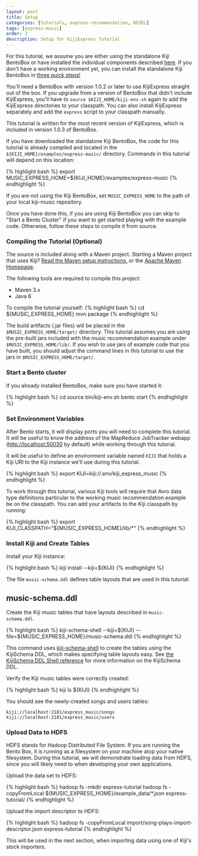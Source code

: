 ```yaml
---
layout: post
title: Setup
categories: [tutorials, express-recommendation, DEVEL]
tags: [express-music]
order: 2
description: Setup for KijiExpress Tutorial
---
```


For this tutorial, we assume you are either using the standalone Kiji BentoBox or have installed the
individual components described [here](http://www.kiji.org/getstarted/).  If you don't have a
working environment yet, you can install the standalone Kiji BentoBox in [three quick
steps!](http://www.kiji.org/#tryit)

You'll need a BentoBox with version 1.0.2 or later to use KijiExpress straight out of the box.  If
you upgrade from a version of BentoBox that didn't include KijiExpress, you'll have to `source
$KIJI_HOME/kiji-env.sh` again to add the KijiExpress directories to your classpath.  You can also
install KijiExpress separately and add the `express` script to your classpath manually.

This tutorial is written for the most recent version of KijiExpress, which is included in version
1.0.3 of BentoBox.

If you have downloaded the standalone Kiji BentoBox, the code for this tutorial is already compiled
and located in the `${KIJI_HOME}/examples/express-music/` directory.  Commands in this tutorial will
depend on this location:

<div class="userinput">
{% highlight bash %}
export MUSIC_EXPRESS_HOME=${KIJI_HOME}/examples/express-music
{% endhighlight %}
</div>

If you are not using the Kiji BentoBox, set `MUSIC_EXPRESS_HOME` to the path of your local
kiji-music repository.

Once you have done this, if you are using Kiji BentoBox you can skip to
"Start a Bento Cluster" if you want to get started playing with the example code.
Otherwise, follow these steps to compile it from source.

### Compiling the Tutorial (Optional)

The source is included along with a Maven project. Starting a Maven project that uses Kiji?
[Read the Maven setup instructions.]({{site.kiji_url}}/get-started-with-maven) or
the [Apache Maven Homepage](http://maven.apache.org/).

The following tools are required to compile this project:
* Maven 3.x
* Java 6

To compile the tutorial yourself:
{% highlight bash %}
cd ${MUSIC_EXPRESS_HOME}
mvn package
{% endhighlight %}

The build artifacts (.jar files) will be placed in the `$MUSIC_EXPRESS_HOME/target/`
directory. This tutorial assumes you are using the pre-built jars included with
the music recommendation example under `$MUSIC_EXPRESS_HOME/lib/`. If you wish to
use jars of example code that you have built, you should adjust the command
lines in this tutorial to use the jars in `$MUSIC_EXPRESS_HOME/target/`.

### Start a Bento cluster

If you already installed BentoBox, make sure you have started it:

<div class="userinput">
{% highlight bash %}
cd <path/to/bento>
source bin/kiji-env.sh
bento start
{% endhighlight %}
</div>

### Set Environment Variables

After Bento starts, it will display ports you will need to complete this tutorial. It will be useful
to know the address of the MapReduce JobTracker webapp
([http://localhost:50030](http://localhost:50030) by default) while working through this tutorial.

It will be useful to define an environment variable named `KIJI` that holds a Kiji URI to the Kiji
instance we'll use during this tutorial.

<div class="userinput">
{% highlight bash %}
export KIJI=kiji://.env/kiji_express_music
{% endhighlight %}
</div>

To work through this tutorial, various Kiji tools will require that Avro data
type definitions particular to the working music recommendation example be on the
classpath. You can add your artifacts to the Kiji classpath by running:

<div class="userinput">
{% highlight bash %}
export KIJI_CLASSPATH="${MUSIC_EXPRESS_HOME}/lib/*"
{% endhighlight %}
</div>


### Install Kiji and Create Tables

Install your Kiji instance:

<div class="userinput">
{% highlight bash %}
kiji install --kiji=${KIJI}
{% endhighlight %}
</div>

The file `music-schema.ddl` defines table layouts that are used in this tutorial:
<div id="accordion-container">
  <h2 class="accordion-header"> music-schema.ddl </h2>
  <div class="accordion-content">
    <script src="http://gist-it.appspot.com/github/kijiproject/kiji-express-music/raw/{{site.music_express_DEVEL_branch}}/src/main/resources/org/kiji/express/music/music-schema.ddl"> </script>
  </div>
</div>

Create the Kiji music tables that have layouts described in `music-schema.ddl`.

<div class="userinput">
{% highlight bash %}
kiji-schema-shell --kiji=${KIJI} --file=${MUSIC_EXPRESS_HOME}/music-schema.ddl
{% endhighlight %}
</div>

This command uses [kiji-schema-shell](https://github.com/kijiproject/kiji-schema-shell)
to create the tables using the KijiSchema DDL, which makes specifying table layouts easy.
See [the KijiSchema DDL Shell reference]({{site.userguide_schema_1_0_2}}/schema-shell-ddl-ref)
for more information on the KijiSchema DDL.

Verify the Kiji music tables were correctly created:

<div class="userinput">
{% highlight bash %}
kiji ls ${KIJI}
{% endhighlight %}
</div>

You should see the newly-created songs and users tables:

    kiji://localhost:2181/express_music/songs
    kiji://localhost:2181/express_music/users

### Upload Data to HDFS

HDFS stands for Hadoop Distributed File System.  If you are running the Bento
Box, it is running as a filesystem on your machine atop your native filesystem.
During this tutorial, we will demonstrate loading data from HDFS, since you
will likely need to when developing your own applications.

Upload the data set to HDFS:

<div class="userinput">
{% highlight bash %}
hadoop fs -mkdir express-tutorial
hadoop fs -copyFromLocal ${MUSIC_EXPRESS_HOME}/example_data/*.json express-tutorial/
{% endhighlight %}
</div>

Upload the import descriptor to HDFS:

<div class="userinput">
{% highlight bash %}
hadoop fs -copyFromLocal import/song-plays-import-descriptor.json express-tutorial
{% endhighlight %}
</div>

This will be used in the next section, when importing data using one of Kiji's stock importers.
